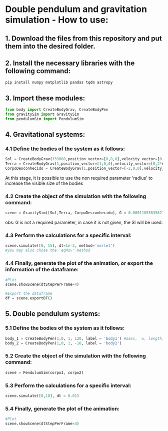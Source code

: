 # Double pendulum and gravitation simulation - How to use:

## 1. Download the files from this repository and put them into the desired folder.

## 2. Install the necessary libraries with the following command:

```sh
pip install numpy matplotlib pandas tqdm astropy
```

## 3. Import these modules:

```python
from body import CreateBodyGrav, CreateBodyPen
from gravitySim import GravitySim
from pendulumSim import PendulumSim

```
## 4. Gravitational systems:

### 4.1 Define the bodies of the system as it follows:

```python
Sol = CreateBodyGrav(333000,position_vector=[0,0,0],velocity_vector=[0,0,0],acceleration_vector=[0,0,0])
Terra = CreateBodyGrav(1,position_vector=[1,0,0],velocity_vector=[0,2*np.pi,0],acceleration_vector=[0,0,0])
CorpoDesconhecido = CreateBodyGrav(1,position_vector=[-2,0,0],velocity_vector=[0,-np.pi,0],acceleration_vector=[0,0,0])
```
At this stage, it is possible to use the non required parameter 'radius' to increase the visible size of the bodies

### 4.2 Create the object of the simulation with the following command:

```python
scene = GravitySim([Sol,Terra, CorpoDesconhecido], G = 0.00011855835621470008)
```

obs: G is not a required parameter, in case it is not given, the SI will be used.

### 4.3 Perform the calculations for a specific interval:

```python
scene.simulate([0, 15], dt=1e-3, method='verlet')
#you may also chose the 'eqMov' method
```

### 4.4 Finally, generate the plot of the animation, or export the information of the dataframe:

```python
#Plot
scene.showScene(dtStepPerFrame=4)

#Export the dataframe
df = scene.exportDF()
```
## 5. Double pendulum systems:

### 5.1 Define the bodies of the system as it follows:

```python
body_1 = CreateBodyPen(1,0, 1, 120, label = 'body1') #mass,  w, length, theta
body_2 = CreateBodyPen(1,0, 1, -10, label = 'body2')
```


### 5.2 Create the object of the simulation with the following command:

```python
scene = PendulumSim(corpo1, corpo2)
```


### 5.3 Perform the calculations for a specific interval:

```python
scene.simulate([0,10], dt = 0.01)
```

### 5.4 Finally, generate the plot of the animation:

```python
#Plot
scene.showScene(dtStepPerFrame=4)
```

